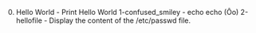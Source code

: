 0. Hello World - Print Hello World
1-confused_smiley - echo echo (Ôo)
2-hellofile - Display the content of the /etc/passwd file.
